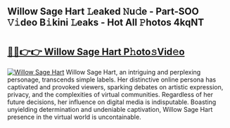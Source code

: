 ## Willow Sage Hart 𝙻eaked 𝙽u𝚍e - Part-SOO 𝚅𝚒deo B𝚒kini 𝙻eaks - Hot All 𝙿hotos 4kqNT

# <h2><a href="http://ld7jb9t.urlbe.top/?page=Willow+Sage+Hart">🔗🔗👉👉 Willow Sage Hart P𝚑oto𝚜Vid𝚎o</a></h2>

[![Willow Sage Hart](https://i.imgur.com/eBuTRDB.gif)](http://ld7jb9t.urlbe.top/?page=Willow+Sage+Hart)
Willow Sage Hart, an intriguing and perplexing personage, transcends simple labels. Her distinctive online persona has captivated and provoked viewers, sparking debates on artistic expression, privacy, and the complexities of virtual communities. Regardless of her future decisions, her influence on digital media is indisputable. Boasting unyielding determination and undeniable captivation, Willow Sage Hart presence in the virtual world is uncontainable.
